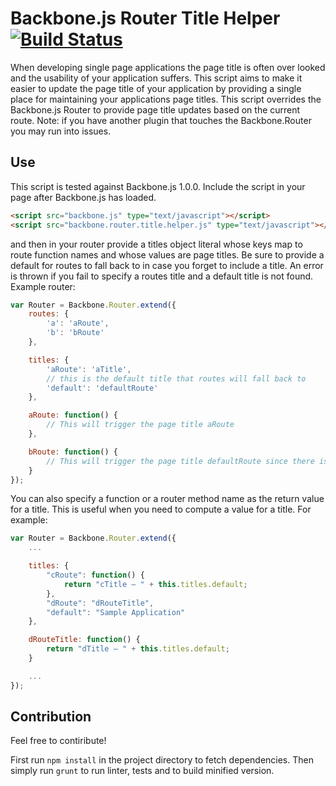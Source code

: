 Backbone.js Router Title Helper [![Build Status](https://travis-ci.org/pwhisenhunt/Backbonejs-Router-Title-Helper.png)](https://travis-ci.org/pwhisenhunt/Backbonejs-Router-Title-Helper)
==============================

When developing single page applications the page title is often over looked and the usability of your application suffers. This script aims to make it easier to update the page title of your application by providing a single place for maintaining your applications page titles. This script overrides the Backbone.js Router to provide page title updates based on the current route. Note: if you have another plugin that touches the Backbone.Router you may run into issues.

## Use
This script is tested against Backbone.js 1.0.0. Include the script in your page after Backbone.js has loaded.

```html
<script src="backbone.js" type="text/javascript"></script>
<script src="backbone.router.title.helper.js" type="text/javascript"></script>
```
 and then in your router provide a titles object literal whose keys map to route function names and whose values are page titles. Be sure to provide a default for routes to fall back to in case you forget to include a title. An error is thrown if you fail to specify a routes title and a default title is not found. Example router:

```javascript
var Router = Backbone.Router.extend({
    routes: {
        'a': 'aRoute',
        'b': 'bRoute'
    },

    titles: {
        'aRoute': 'aTitle',
        // this is the default title that routes will fall back to
        'default': 'defaultRoute'
    },

    aRoute: function() {
        // This will trigger the page title aRoute
    },

    bRoute: function() {   
        // This will trigger the page title defaultRoute since there is no bRoute specified
    }
});
```

You can also specify a function or a router method name as the return value for a title. This is useful when you need to compute a value for a title. For example:

```javascript
var Router = Backbone.Router.extend({
    ...

    titles: {
        "cRoute": function() {
            return "cTitle — " + this.titles.default;
        },
        "dRoute": "dRouteTitle",
        "default": "Sample Application"
    },

    dRouteTitle: function() {
        return "dTitle — " + this.titles.default;
    }

    ...
});
```

## Contribution

Feel free to contiribute!

First run `npm install` in the project directory to fetch dependencies. Then simply run `grunt` to run  linter, tests and to build minified version.

